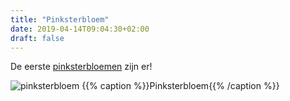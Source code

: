```yaml
---
title: "Pinksterbloem"
date: 2019-04-14T09:04:30+02:00
draft: false
---
```


De eerste [pinksterbloemen](/planten/pinksterbloem/) zijn er!


![pinksterbloem](/images/pinksterbloem_klein.jpg)
{{% caption %}}Pinksterbloem{{% /caption %}} 

